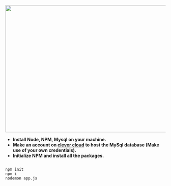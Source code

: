 

<center><img src="https://github.com/nikhil-sjce/Job-Space/blob/master/JobSpace2.gif" width="800" height="400" /></center>


- **Install Node, NPM, Mysql on your machine.**
- **Make an account on <a href="https://www.clever-cloud.com/">clever cloud</a> to host the MySql database (Make use of your own credentials).**
- **Initialize NPM and install all the packages.**
```

npm init
npm i
nodemon app.js
```
